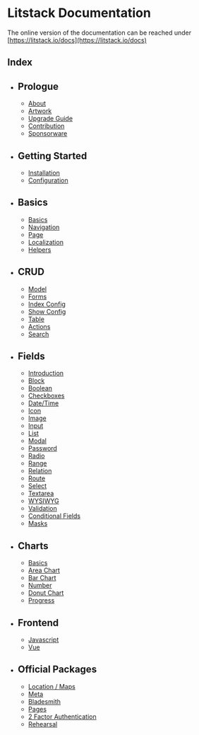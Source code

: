 # Litstack Documentation

The online version of the documentation can be reached under
[https://litstack.io/docs](https://litstack.io/docs)

## Index

-   ## Prologue
    -   [About](prologue/about.md)
    -   [Artwork](prologue/art.md)
    -   [Upgrade Guide](prologue/upgrade.md)
    -   [Contribution](prologue/contribution.md)
    -   [Sponsorware](prologue/sponsorware.md)
-   ## Getting Started
    -   [Installation](installation.md)
    -   [Configuration](configuration.md)
-   ## Basics
    -   [Basics](basics.md)
    -   [Navigation](basics/navigation.md)
    -   [Page](basics/page.md)
    -   [Localization](basics/localization.md)
    -   [Helpers](basics/helpers.md)
-   ## CRUD
    -   [Model](crud/model.md)
    -   [Forms](crud/forms.md)
    -   [Index Config](crud/index.md)
    -   [Show Config](crud/show.md)
    -   [Table](crud/table.md)
    -   [Actions](crud/actions.md)
    -   [Search](crud/search.md)
-   ## Fields
    -   [Introduction](fields/introduction.md)
    -   [Block](fields/block.md)
    -   [Boolean](fields/boolean.md)
    -   [Checkboxes](fields/checkboxes.md)
    -   [Date/Time](fields/date-time.md)
    -   [Icon](fields/icon.md)
    -   [Image](fields/image.md)
    -   [Input](fields/input.md)
    -   [List](fields/list.md)
    -   [Modal](fields/modal.md)
    -   [Password](fields/password.md)
    -   [Radio](fields/radio.md)
    -   [Range](fields/range.md)
    -   [Relation](fields/relation.md)
    -   [Route](fields/route.md)
    -   [Select](fields/select.md)
    -   [Textarea](fields/textarea.md)
    -   [WYSIWYG](fields/wysiwyg.md)
    -   [Validation](fields/validation.md)
    -   [Conditional Fields](fields/conditions.md)
    -   [Masks](fields/masks.md)
-   ## Charts
    -   [Basics](charts/basics.md)
    -   [Area Chart](charts/area.md)
    -   [Bar Chart](charts/bar.md)
    -   [Number](charts/number.md)
    -   [Donut Chart](charts/donut.md)
    -   [Progress](charts/progress.md)
-   ## Frontend
    -   [Javascript](frontend/javascript.md)
    -   [Vue](frontend/vue.md)
-   ## Official Packages
    -   [Location / Maps](packages/location.md)
    -   [Meta](packages/meta.md)
    -   [Bladesmith](packages/bladesmith.md)
    -   [Pages](packages/pages.md)
    -   [2 Factor Authentication](packages/2fa.md)
    -   [Rehearsal](packages/rehearsal.md)
